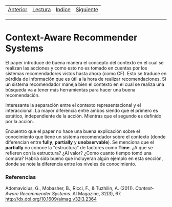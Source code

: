 <table><tr><td>
  <a href="./Blog10.md">Anterior</a>
</td><td>
  <a href="./Lecturas/Blog11.pdf">Lectura</a>
</td><td>
  <a href="./README.md">Indice</a>
</td><td>
  <a href="./Blog12.md">Siguiente</a>
</td></tr></table>

***

# Context-Aware Recommender Systems

El paper introduce de buena manera el concepto del contexto en el cual se realizan las acciones y como esto no es tomado en cuentas por los sistemas recomendadores vistos hasta ahora (como CF).
Esto se traduce en pérdida de información que es útil a la hora de realizar recomendaciones.
Si un sistema recomendador maneja bien el contexto en el cual se realiza una búsqueda va a tener más herramientas para hacer una buena recomendación.

Interesante la separación entre el contexto representacional y el interaccional.
La mayor diferencia entre ambos siendo que el primero es estático, independiente de la acción.
Mientras que el segundo es definido por la acción.

Encuentro que el paper no hace una buena explicación sobre el conocimiento que tiene un sistema recomendador sobre el contexto (donde diferencian entre __fully__, __partially__ y __unobservable__).
Se menciona que el __partially__ no conoce la "estructura" de factores como __Time__.
¿A que se refieren con la estructura?
¿Al valor? ¿Como cuanto tiempo tomó una compra?
Habría sido bueno que incluyeran algún ejemplo en esta sección, donde se note la diferencia entre los niveles de conocimiento.



### Referencias

Adomavicius, G., Mobasher, B., Ricci, F., & Tuzhilin, A. (2011). _Context-Aware Recommender Systems._ AI Magazine, 32(3), 67. http://dx.doi.org/10.1609/aimag.v32i3.2364
